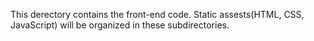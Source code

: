 This derectory contains the front-end code.
Static assests(HTML, CSS, JavaScript) will be organized in these subdirectories.
